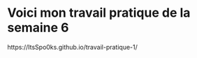 <h1>Voici mon travail pratique de la semaine 6</h1>
<p>https://ItsSpo0ks.github.io/travail-pratique-1/</p>
